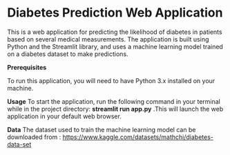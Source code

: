 # Diabetes Prediction Web Application
This is a web application for predicting the likelihood of diabetes in patients based on several medical measurements. The application is built using Python and the Streamlit library, and uses a machine learning model trained on a diabetes dataset to make predictions.


**Prerequisites**

To run this application, you will need to have Python 3.x installed on your machine.

**Usage**
To start the application, run the following command in your terminal while in the project directory: **streamlit run app.py** .This will launch the web application in your default web browser.

**Data**
The dataset used to train the machine learning model can be downloaded from : https://www.kaggle.com/datasets/mathchi/diabetes-data-set

